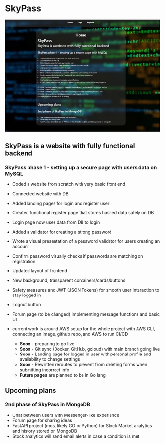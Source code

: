 # SkyPass

![Example Image](/public/Skypass.PNG)
## SkyPass is a website with fully functional backend

### SkyPass phase 1 - setting up a secure page with users data on MySQL

* Coded a website from scratch with very basic front end
* Connected website with DB
* Added landing pages for login and register user
* Created functional register page that stores hashed data safely on DB
* Login page now uses data from DB to login
* Added a validator for creating a strong password
* Wrote a visual presentation of a password validator for users creating an account
* Confirm password visually checks if passwords are matching on registration
* Updated layout of frontend
* New background, transparent containers/cards/buttons
* Safety measures and JWT (JSON Tokens) for smooth user interaction to stay logged in
* Logout button
* Forum page (to be changed) implementing message functions and basic UI

* current work is around AWS setup for the whole project with AWS CLI, connecting an image, github repo, and AWS to run CI/CD
  * **Soon** - preparing to go live
  * **Soon** - Git sync (Docker, GitHub, gcloud) with main branch going live
  * **Soon** - Landing page for logged in user with personal profile and availability to change settings
  * **Soon** - Rewritten reroutes to prevent from deleting forms when submitting incorrect info
  * **Future pages** are planned to be in Go lang

## Upcoming plans

### 2nd phase of SkyPass in MongoDB

  * Chat between users with Messenger-like experience
  * Forum page for sharing ideas
  * FastAPI project (most likely GO or Python) for Stock Market analytics and history stored on MongoDB
  * Stock analytics will send email alerts in case a condition is met
